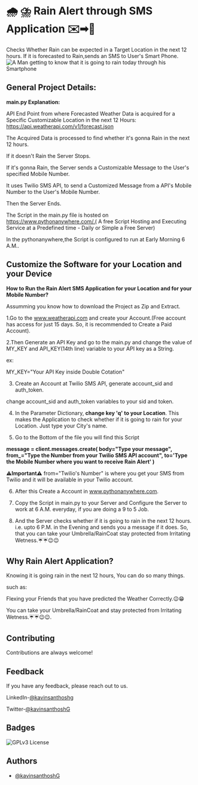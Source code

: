 # 🌧️ ⛈️ Rain Alert through SMS Application ✉️➡📱

Checks Whether Rain can be expected in a Target Location in the next 12 hours. If it is forecasted to Rain,sends an SMS to User's Smart Phone.
![A Man getting to know that it is going to rain today through his Smartphone](DALL%C2%B7E%202023-03-25%2019.13.05%20-%20a%20man%20finding%20out%20that%20is%20going%20to%20rain%20today%20through%20his%20phoen.png)

## General Project Details:

**main.py Explanation:**

API End Point from where Forecasted Weather Data is acquired for a Specific Customizable Location in the next 12 Hours: https://api.weatherapi.com/v1/forecast.json

The Acquired Data is processed to find whether it's gonna Rain in the next 12 hours.

If it doesn't Rain the Server Stops.

If it's gonna Rain, the Server sends a Customizable Message to the User's specified Mobile Number.

It uses Twilio SMS API, to send a Customized Message from a API's Mobile Number to the User's Mobile Number.

Then the Server Ends.

The Script in the main.py file is hosted on https://www.pythonanywhere.com/.( A free Script Hosting and Executing Service at a Predefined time - Daily or Simple a Free Server)

In the pythonanywhere,the Script is configured to run at Early Morning 6 A.M..

## Customize the Software for your Location and your Device

**How to Run the Rain Alert SMS Application for your Location and for your Mobile Number?**

Assumming you know how to download the Project as Zip and Extract.

1.Go to the www.weatherapi.com and create your Account.(Free account has access for just 15 days. So, it is recommended to Create a Paid Account).

2.Then Generate an API Key and go to the main.py and change the value of MY_KEY and API_KEY(14th line) variable to your API key as a String.

ex:

MY_KEY="Your API Key inside Double Cotation"

3. Create an Account at Twilio SMS API, generate account_sid and auth_token.

change account_sid and auth_token variables to your sid and token.

4. In the Parameter Dictionary, **change key 'q' to your Location**. This makes the Application to check whether if it is going to rain for your Location. Just type your City's name.

5. Go to the Bottom of the file
   you will find this Script

**message = client.messages.create(
body="Type your message",
from\_="Type the Number from your Twilio SMS API account",
to='Type the Mobile Number where you want to receive Rain Alert'
)**

**⚠️Important⚠️**
from="Twilio's Number" is where you get your SMS from Twilio and it will be available in your Twilio account.

6. After this Create a Account in www.pythonanywhere.com.

7. Copy the Script in main.py to your Server and Configure the Server to work at 6 A.M. everyday, if you are doing a 9 to 5 Job.

8. And the Server checks whether if it is going to rain in the next 12 hours. i.e. upto 6 P.M. in the Evening and sends you a message if it does. So, that you can take your Umbrella/RainCoat stay protected from Irritating Wetness.☔☔😉😉

## Why Rain Alert Application?

Knowing it is going rain in the next 12 hours, You can do so many things.

such as:

Flexing your Friends that you have predicted the Weather Correctly.😉😁

You can take your Umbrella/RainCoat and stay protected from Irritating Wetness.☔☔😉😉.

## Contributing

Contributions are always welcome!

## Feedback

If you have any feedback, please reach out to us.

LinkedIn-[@kavinsanthoshg](https://www.linkedin.com/in/kavinsanthoshg/)

Twitter-[@kavinsanthoshG](https://twitter.com/kavinsanthoshG)

## Badges

![GPLv3 License](https://img.shields.io/badge/License-GNU%20GPL-blue)

## Authors

- [@kavinsanthoshG](https://github.com/kavinsanthoshG)
